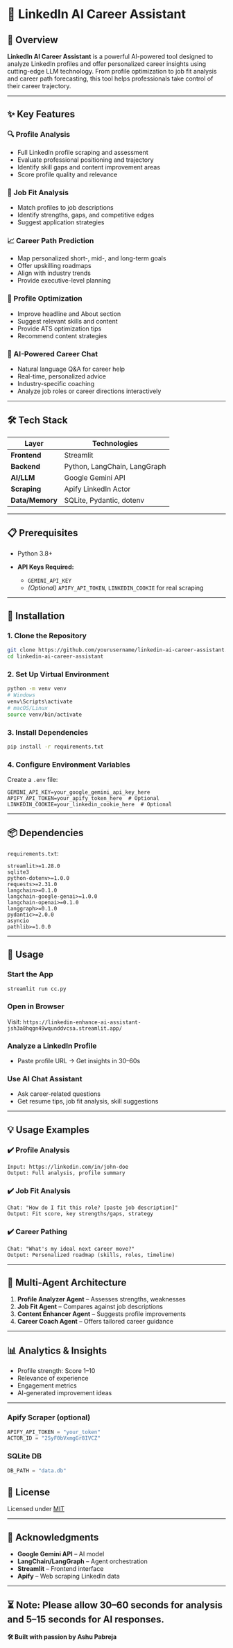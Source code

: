 # 💼 LinkedIn AI Career Assistant

## 🚀 Overview

**LinkedIn AI Career Assistant** is a powerful AI-powered tool designed to analyze LinkedIn profiles and offer personalized career insights using cutting-edge LLM technology. From profile optimization to job fit analysis and career path forecasting, this tool helps professionals take control of their career trajectory.

---

## ✨ Key Features

### 🔍 Profile Analysis

* Full LinkedIn profile scraping and assessment
* Evaluate professional positioning and trajectory
* Identify skill gaps and content improvement areas
* Score profile quality and relevance

### 🎯 Job Fit Analysis

* Match profiles to job descriptions
* Identify strengths, gaps, and competitive edges
* Suggest application strategies

### 📈 Career Path Prediction

* Map personalized short-, mid-, and long-term goals
* Offer upskilling roadmaps
* Align with industry trends
* Provide executive-level planning

### 🧰 Profile Optimization

* Improve headline and About section
* Suggest relevant skills and content
* Provide ATS optimization tips
* Recommend content strategies

### 💬 AI-Powered Career Chat

* Natural language Q\&A for career help
* Real-time, personalized advice
* Industry-specific coaching
* Analyze job roles or career directions interactively

---

## 🛠️ Tech Stack

| Layer           | Technologies                 |
| --------------- | ---------------------------- |
| **Frontend**    | Streamlit                    |
| **Backend**     | Python, LangChain, LangGraph |
| **AI/LLM**      | Google Gemini API            |
| **Scraping**    | Apify LinkedIn Actor         |
| **Data/Memory** | SQLite, Pydantic, dotenv     |

---

## 📋 Prerequisites

* Python 3.8+
* **API Keys Required:**

  * `GEMINI_API_KEY`
  * *(Optional)* `APIFY_API_TOKEN`, `LINKEDIN_COOKIE` for real scraping

---

## 🔧 Installation

### 1. Clone the Repository

```bash
git clone https://github.com/yourusername/linkedin-ai-career-assistant.git
cd linkedin-ai-career-assistant
```

### 2. Set Up Virtual Environment

```bash
python -m venv venv
# Windows
venv\Scripts\activate
# macOS/Linux
source venv/bin/activate
```

### 3. Install Dependencies

```bash
pip install -r requirements.txt
```

### 4. Configure Environment Variables

Create a `.env` file:

```env
GEMINI_API_KEY=your_google_gemini_api_key_here
APIFY_API_TOKEN=your_apify_token_here  # Optional
LINKEDIN_COOKIE=your_linkedin_cookie_here  # Optional
```

---

## 📦 Dependencies

`requirements.txt`:

```
streamlit>=1.28.0
sqlite3
python-dotenv>=1.0.0
requests>=2.31.0
langchain>=0.1.0
langchain-google-genai>=1.0.0
langchain-openai>=0.1.0
langgraph>=0.1.0
pydantic>=2.0.0
asyncio
pathlib>=1.0.0
```

---

## 🚀 Usage

### Start the App

```bash
streamlit run cc.py
```

### Open in Browser

Visit: `https://linkedin-enhance-ai-assistant-jsh3a8hqgn49wqunddvcsa.streamlit.app/`

### Analyze a LinkedIn Profile

* Paste profile URL → Get insights in 30–60s

### Use AI Chat Assistant

* Ask career-related questions
* Get resume tips, job fit analysis, skill suggestions

---

## 💡 Usage Examples

### ✔️ Profile Analysis

```
Input: https://linkedin.com/in/john-doe
Output: Full analysis, profile summary
```

### ✔️ Job Fit Analysis

```
Chat: "How do I fit this role? [paste job description]"
Output: Fit score, key strengths/gaps, strategy
```

### ✔️ Career Pathing

```
Chat: "What's my ideal next career move?"
Output: Personalized roadmap (skills, roles, timeline)
```

---

## 🤖 Multi-Agent Architecture

1. **Profile Analyzer Agent** – Assesses strengths, weaknesses
2. **Job Fit Agent** – Compares against job descriptions
3. **Content Enhancer Agent** – Suggests profile improvements
4. **Career Coach Agent** – Offers tailored career guidance

---

## 📊 Analytics & Insights

* Profile strength: Score 1–10
* Relevance of experience
* Engagement metrics
* AI-generated improvement ideas

---

### Apify Scraper (optional)

```python
APIFY_API_TOKEN = "your_token"
ACTOR_ID = "2SyF0bVxmgGr8IVCZ"
```

### SQLite DB

```python
DB_PATH = "data.db"
```


## 📝 License

Licensed under [MIT](LICENSE)

---

## 🙏 Acknowledgments

* **Google Gemini API** – AI model
* **LangChain/LangGraph** – Agent orchestration
* **Streamlit** – Frontend interface
* **Apify** – Web scraping LinkedIn data

---
**⏳ Note**: Please allow 30–60 seconds for analysis and 5–15 seconds for AI responses.
---

**🛠 Built with passion by Ashu Pabreja**
